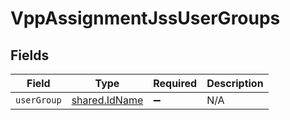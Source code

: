 # VppAssignmentJssUserGroups


## Fields

| Field                                          | Type                                           | Required                                       | Description                                    |
| ---------------------------------------------- | ---------------------------------------------- | ---------------------------------------------- | ---------------------------------------------- |
| `userGroup`                                    | [shared.IdName](../../models/shared/idname.md) | :heavy_minus_sign:                             | N/A                                            |